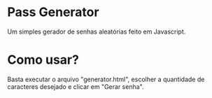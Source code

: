 # Pass Generator
Um simples gerador de senhas aleatórias feito em Javascript.

# Como usar?
Basta executar o arquivo "generator.html", escolher a quantidade de caracteres desejado e clicar em "Gerar senha".